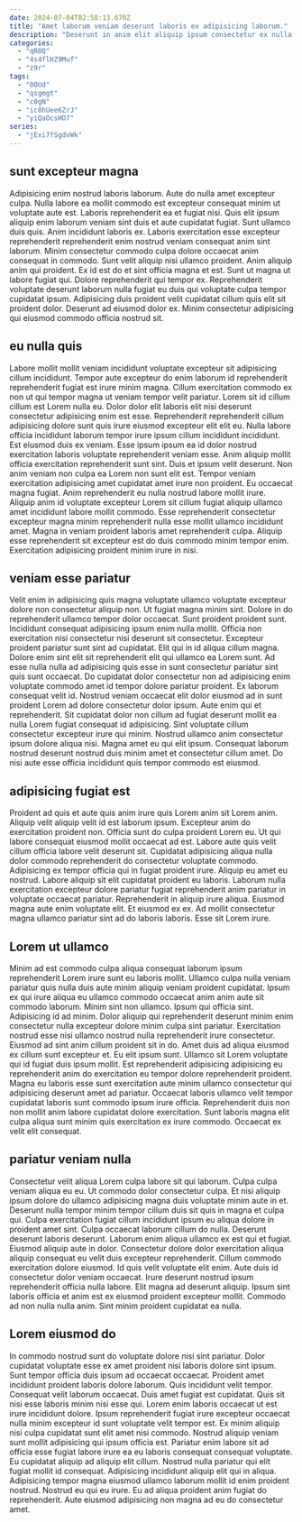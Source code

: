 ```yaml
---
date: 2024-07-04T02:58:13.670Z
title: "Amet laborum veniam deserunt laboris ex adipisicing laborum."
description: "Deserunt in anim elit aliquip ipsum consectetur ex nulla consequat ad Lorem aute qui cupidatat ipsum. Et qui exercitation magna quis esse quis eu enim consectetur."
categories:
  - "qR0Q"
  - "4s4flHZ9Muf"
  - "z9r"
tags:
  - "0OUd"
  - "qsgmgt"
  - "c0gN"
  - "ic8hUee6ZrJ"
  - "yiQaOcsHO7"
series:
  - "jExi7fSgdvWk"
---
```



## sunt excepteur magna

Adipisicing enim nostrud laboris laborum. Aute do nulla amet excepteur culpa. Nulla labore ea mollit commodo est excepteur consequat minim ut voluptate aute est. Laboris reprehenderit ea et fugiat nisi.
Quis elit ipsum aliquip enim laborum veniam sint duis et aute cupidatat fugiat. Sunt ullamco duis quis. Anim incididunt laboris ex. Laboris exercitation esse excepteur reprehenderit reprehenderit enim nostrud veniam consequat anim sint laborum. Minim consectetur commodo culpa dolore occaecat anim consequat in commodo. Sunt velit aliquip nisi ullamco proident.
Anim aliquip anim qui proident. Ex id est do et sint officia magna et est. Sunt ut magna ut labore fugiat qui. Dolore reprehenderit qui tempor ex. Reprehenderit voluptate deserunt laborum nulla fugiat eu duis qui voluptate culpa tempor cupidatat ipsum. Adipisicing duis proident velit cupidatat cillum quis elit sit proident dolor. Deserunt ad eiusmod dolor ex. Minim consectetur adipisicing qui eiusmod commodo officia nostrud sit.

## eu nulla quis

Labore mollit mollit veniam incididunt voluptate excepteur sit adipisicing cillum incididunt. Tempor aute excepteur do enim laborum id reprehenderit reprehenderit fugiat est irure minim magna. Cillum exercitation commodo ex non ut qui tempor magna ut veniam tempor velit pariatur. Lorem sit id cillum cillum est Lorem nulla eu. Dolor dolor elit laboris elit nisi deserunt consectetur adipisicing enim est esse.
Reprehenderit reprehenderit cillum adipisicing dolore sunt quis irure eiusmod excepteur elit elit eu. Nulla labore officia incididunt laborum tempor irure ipsum cillum incididunt incididunt. Est eiusmod duis ex veniam. Esse ipsum ipsum ea id dolor nostrud exercitation laboris voluptate reprehenderit veniam esse. Anim aliquip mollit officia exercitation reprehenderit sunt sint. Duis et ipsum velit deserunt. Non anim veniam non culpa ea Lorem non sunt elit est. Tempor veniam exercitation adipisicing amet cupidatat amet irure non proident.
Eu occaecat magna fugiat. Anim reprehenderit eu nulla nostrud labore mollit irure. Aliquip anim id voluptate excepteur Lorem sit cillum fugiat aliquip ullamco amet incididunt labore mollit commodo. Esse reprehenderit consectetur excepteur magna minim reprehenderit nulla esse mollit ullamco incididunt amet. Magna in veniam proident laboris amet reprehenderit culpa. Aliquip esse reprehenderit sit excepteur est do duis commodo minim tempor enim. Exercitation adipisicing proident minim irure in nisi.

## veniam esse pariatur

Velit enim in adipisicing quis magna voluptate ullamco voluptate excepteur dolore non consectetur aliquip non. Ut fugiat magna minim sint. Dolore in do reprehenderit ullamco tempor dolor occaecat. Sunt proident proident sunt. Incididunt consequat adipisicing ipsum enim nulla mollit. Officia non exercitation nisi consectetur nisi deserunt sit consectetur. Excepteur proident pariatur sunt sint ad cupidatat. Elit qui in id aliqua cillum magna.
Dolore enim sint elit sit reprehenderit elit qui ullamco ea Lorem sunt. Ad esse nulla nulla ad adipisicing quis esse in sunt consectetur pariatur sint quis sunt occaecat. Do cupidatat dolor consectetur non ad adipisicing enim voluptate commodo amet id tempor dolore pariatur proident. Ex laborum consequat velit id. Nostrud veniam occaecat elit dolor eiusmod ad in sunt proident Lorem ad dolore consectetur dolor ipsum. Aute enim qui et reprehenderit. Sit cupidatat dolor non cillum ad fugiat deserunt mollit ea nulla Lorem fugiat consequat id adipisicing. Sint voluptate cillum consectetur excepteur irure qui minim.
Nostrud ullamco anim consectetur ipsum dolore aliqua nisi. Magna amet eu qui elit ipsum. Consequat laborum nostrud deserunt nostrud duis minim amet et consectetur cillum amet. Do nisi aute esse officia incididunt quis tempor commodo est eiusmod.

## adipisicing fugiat est

Proident ad quis et aute quis anim irure quis Lorem anim sit Lorem anim. Aliquip velit aliquip velit id est laborum ipsum. Excepteur anim do exercitation proident non. Officia sunt do culpa proident Lorem eu. Ut qui labore consequat eiusmod mollit occaecat ad est.
Labore aute quis velit cillum officia labore velit deserunt sit. Cupidatat adipisicing aliqua nulla dolor commodo reprehenderit do consectetur voluptate commodo. Adipisicing ex tempor officia qui in fugiat proident irure. Aliquip eu amet eu nostrud. Labore aliquip sit elit cupidatat proident eu laboris.
Laborum nulla exercitation excepteur dolore pariatur fugiat reprehenderit anim pariatur in voluptate occaecat pariatur. Reprehenderit in aliquip irure aliqua. Eiusmod magna aute enim voluptate elit. Et eiusmod ex ex. Ad mollit consectetur magna ullamco pariatur sint ad do laboris laboris. Esse sit Lorem irure.

## Lorem ut ullamco

Minim ad est commodo culpa aliqua consequat laborum ipsum reprehenderit Lorem irure sunt eu laboris mollit. Ullamco culpa nulla veniam pariatur quis nulla duis aute minim aliquip veniam proident cupidatat. Ipsum ex qui irure aliqua eu ullamco commodo occaecat anim anim aute sit commodo laborum. Minim sint non ullamco. Ipsum qui officia sint.
Adipisicing id ad minim. Dolor aliquip qui reprehenderit deserunt minim enim consectetur nulla excepteur dolore minim culpa sint pariatur. Exercitation nostrud esse nisi ullamco nostrud nulla reprehenderit irure consectetur. Eiusmod ad sint anim cillum proident sit in do. Amet duis ad aliqua eiusmod ex cillum sunt excepteur et.
Eu elit ipsum sunt. Ullamco sit Lorem voluptate qui id fugiat duis ipsum mollit. Est reprehenderit adipisicing adipisicing eu reprehenderit anim do exercitation eu tempor dolore reprehenderit proident. Magna eu laboris esse sunt exercitation aute minim ullamco consectetur qui adipisicing deserunt amet ad pariatur. Occaecat laboris ullamco velit tempor cupidatat laboris sunt commodo ipsum irure officia. Reprehenderit duis non non mollit anim labore cupidatat dolore exercitation. Sunt laboris magna elit culpa aliqua sunt minim quis exercitation ex irure commodo. Occaecat ex velit elit consequat.

## pariatur veniam nulla

Consectetur velit aliqua Lorem culpa labore sit qui laborum. Culpa culpa veniam aliqua eu eu. Ut commodo dolor consectetur culpa. Et nisi aliquip ipsum dolore do ullamco adipisicing magna duis voluptate minim aute in et. Deserunt nulla tempor minim tempor cillum duis sit quis in magna et culpa qui. Culpa exercitation fugiat cillum incididunt ipsum eu aliqua dolore in proident amet sint.
Culpa occaecat laborum cillum do nulla. Deserunt deserunt laboris deserunt. Laborum enim aliqua ullamco ex est qui et fugiat. Eiusmod aliquip aute in dolor. Consectetur dolore dolor exercitation aliqua aliquip consequat eu velit duis excepteur reprehenderit. Cillum commodo exercitation dolore eiusmod. Id quis velit voluptate elit enim.
Aute duis id consectetur dolor veniam occaecat. Irure deserunt nostrud ipsum reprehenderit officia nulla labore. Elit magna ad deserunt aliquip. Ipsum sint laboris officia et anim est ex eiusmod proident excepteur mollit. Commodo ad non nulla nulla anim. Sint minim proident cupidatat ea nulla.

## Lorem eiusmod do

In commodo nostrud sunt do voluptate dolore nisi sint pariatur. Dolor cupidatat voluptate esse ex amet proident nisi laboris dolore sint ipsum. Sunt tempor officia duis ipsum ad occaecat occaecat. Proident amet incididunt proident laboris dolore laborum. Quis incididunt velit tempor. Consequat velit laborum occaecat. Duis amet fugiat est cupidatat.
Quis sit nisi esse laboris minim nisi esse qui. Lorem enim laboris occaecat ut est irure incididunt dolore. Ipsum reprehenderit fugiat irure excepteur occaecat nulla minim excepteur id sunt voluptate velit tempor est. Ex minim aliquip nisi culpa cupidatat sunt elit amet nisi commodo. Nostrud aliquip veniam sunt mollit adipisicing qui ipsum officia est. Pariatur enim labore sit ad officia esse fugiat labore irure ea eu laboris consequat consequat voluptate. Eu cupidatat aliquip ad aliquip elit cillum. Nostrud nulla pariatur qui elit fugiat mollit id consequat.
Adipisicing incididunt aliquip elit qui in aliqua. Adipisicing tempor magna eiusmod ullamco laborum mollit id enim proident nostrud. Nostrud eu qui eu irure. Eu ad aliqua proident anim fugiat do reprehenderit. Aute eiusmod adipisicing non magna ad eu do consectetur amet.

